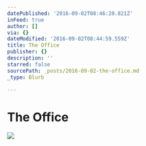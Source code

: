 ```yaml
---
datePublished: '2016-09-02T08:46:20.821Z'
inFeed: true
author: []
via: {}
dateModified: '2016-09-02T08:44:59.559Z'
title: The Office
publisher: {}
description: ''
starred: false
sourcePath: _posts/2016-09-02-the-office.md
_type: Blurb

---
```

# The Office
![](https://the-grid-user-content.s3-us-west-2.amazonaws.com/1254fa1f-ad61-49a5-8ba8-cdaa08ee2133.jpg)